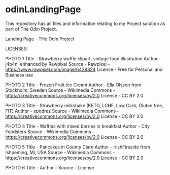 # odinLandingPage
This repository has all files and information relating to my Project solution  as part of The Odin Project.

Landing Page - THe Odin Project

LICENSES:

PHOTO 1
Title - Strawberry waffle clipart, vintage food illustration
Author - j4p4n, enhanced by Rawpixel
Source - Rawpixel - https://www.rawpixel.com/image/6439824
License - Free for Personal and Business use


PHOTO 2
Title - Frozen Fruit Ice Cream
Author  - Ella Olsson from Stockholm, Sweden
Source - Wikimedia Commons - https://creativecommons.org/licenses/by/2.0
License - CC BY 2.0


PHOTO 3
Title - Strawberry milkshake (KETO, LCHF, Low Carb, Gluten free, FIT)
Author  - epodrez
Source - Wikimedia Commons - https://creativecommons.org/licenses/by/2.0
License - CC BY 2.0



PHOTO 4
Title - Waffles with mixed berries in breakfast
Author  - City Foodsters
Source - Wikimedia Commons - https://creativecommons.org/licenses/by/2.0
License - CC BY 2.0


PHOTO 5
Title - Pancakes in County Clare
Author  - IrishFireside from Ishpeming, MI, USA
Source - Wikimedia Commons - https://creativecommons.org/licenses/by/2.0
License - CC BY 2.0



PHOTO 6
Title -
Author  - 
Source - 
License



